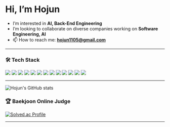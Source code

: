 # Hi, I’m Hojun

-  I’m interested in **AI, Back-End Engineering**
-  I’m looking to collaborate on diverse companies working on **Software Engineering, AI**
- 📫 How to reach me: **hojun1105@gmail.com**

---

### 🛠️ Tech Stack

<p>
  <img src="https://img.shields.io/badge/-Java-344CB7?style=flat-plastic&logo=java&logoColor=white"/>
  <img src="https://img.shields.io/badge/-SpringBoot-6DB33F?style=flat-plastic&logo=springboot&logoColor=white"/>
  <img src="https://img.shields.io/badge/-PostgreSQL-4169E1?style=flat-plastic&logo=postgresql&logoColor=white"/>
  <img src="https://img.shields.io/badge/-Docker-2496ED?style=flat-plastic&logo=docker&logoColor=white"/>
  <img src="https://img.shields.io/badge/-Kotlin-7F52FF?style=flat-plastic&logo=kotlin&logoColor=white"/>
  <img src="https://img.shields.io/badge/-C%23-239120?style=flat-plastic&logo=c-sharp&logoColor=white"/>
  <img src="https://img.shields.io/badge/-MSSQL-CC2927?style=flat-plastic&logo=microsoftsqlserver&logoColor=white"/>
  <img src="https://img.shields.io/badge/-Linux-FCC624?style=flat-plastic&logo=linux&logoColor=black"/>
  <img src="https://img.shields.io/badge/-OpenAI-412991?style=flat-plastic&logo=openai&logoColor=white"/>
  <img src="https://img.shields.io/badge/-ChatGPT-74aa9c?style=flat-plastic&logo=openai&logoColor=white"/>
  <img src="https://img.shields.io/badge/-TensorFlow-FF6F00?style=flat-plastic&logo=tensorflow&logoColor=white"/>
  <img src="https://img.shields.io/badge/-PyTorch-EE4C2C?style=flat-plastic&logo=pytorch&logoColor=white"/>
  <img src="https://img.shields.io/badge/-ScikitLearn-F7931E?style=flat-plastic&logo=scikitlearn&logoColor=white"/>
</p>

---

![Hojun's GitHub stats](https://github-readme-stats.vercel.app/api?username=hojun1105&show_icons=true&count_private=true&cache_seconds=1800)


### 🏆 Baekjoon Online Judge

[![Solved.ac Profile](http://mazassumnida.wtf/api/v2/generate_badge?boj=hojun1105)](https://solved.ac/hojun1105)

---
